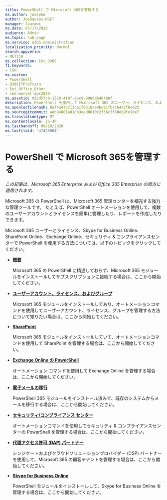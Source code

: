 ```yaml
---
title: PowerShell で Microsoft 365を管理する
ms.author: josephd
author: JoeDavies-MSFT
manager: laurawi
ms.date: 07/17/2020
audience: Admin
ms.topic: hub-page
ms.service: o365-administration
localization_priority: Normal
search.appverid:
- MET150
ms.collection: Ent_O365
f1.keywords:
- CSH
ms.custom:
- PowerShell
- O365ITProTrain
- Ent_Office_Other
- seo-marvel-apr2020
ms.assetid: 932d57c0-1520-4f0f-8ec9-9966d646480f
description: PowerShell を使用して Microsoft 365 のユーザー、ライセンス、および365アプリを管理する方法について説明します。
ms.openlocfilehash: 0af4a47b713da1f0316ae4be91fb7c6472f0e625
ms.sourcegitcommit: aeb94601a81db3ead8610c2f36cff30eb9fe10e7
ms.translationtype: MT
ms.contentlocale: ja-JP
ms.lasthandoff: 09/10/2020
ms.locfileid: "47429904"
---
```

# <a name="manage-microsoft-365-with-powershell"></a>PowerShell で Microsoft 365を管理する

*この記事は、Microsoft 365 Enterprise および Office 365 Enterprise の両方に適用されます。*

Microsoft 365 の PowerShell は、Microsoft 365 管理センターを補完する強力な管理ツールです。 たとえば、PowerShell オートメーションを使用して、複数のユーザーアカウントとライセンスを簡単に管理したり、レポートを作成したりできます。

Microsoft 365 ユーザーとライセンス、Skype for Business Online、SharePoint Online、Exchange Online、セキュリティ & コンプライアンスセンターで PowerShell を使用する方法については、以下のトピックをクリックしてください。
  
- [**概要**](getting-started-with-microsoft-365-powershell.md)

    Microsoft 365 の PowerShell に精通しておらず、Microsoft 365 モジュールをインストールしてサブスクリプションに接続する場合は、ここから開始してください。

- [**ユーザーアカウント、ライセンス、およびグループ**](manage-user-accounts-and-licenses-with-microsoft-365-powershell.md)

    Microsoft 365 モジュールをインストールしてあり、オートメーションコマンドを使用してユーザーアカウント、ライセンス、グループを管理する方法について知りたい場合は、ここから開始してください。

- [**SharePoint**](manage-sharepoint-online-with-microsoft-365-powershell.md)

    Microsoft 365 モジュールをインストールしていて、オートメーションコマンドを使用して SharePoint を管理する場合は、ここから開始してください。

- [**Exchange Online の PowerShell**](https://docs.microsoft.com/powershell/exchange/exchange-online/exchange-online-powershell)

    オートメーション コマンドを使用して Exchange Online を管理する場合は、ここから開始してください。

- [**電子メールの移行**](use-powershell-for-email-migration-to-microsoft-365.md)

    PowerShell 365 モジュールをインストール済みで、既存のシステムからメールを移行する場合は、ここから開始してください。

- [**セキュリティ/コンプライアンス センター**](https://docs.microsoft.com/powershell/exchange/office-365-scc/office-365-scc-powershell)

    オートメーションコマンドを使用してセキュリティ & コンプライアンスセンターの PowerShell を管理する場合は、ここから開始してください。

- [**代理アクセス許可 (DAP) パートナー**](manage-microsoft-365-with-windows-powershell-for-delegated-access-permissions-dap-p.md)

    シンジケートおよびクラウドソリューションプロバイダー (CSP) パートナーを使用して、Microsoft 365 の顧客テナントを管理する場合は、ここから開始してください。

- [**Skype for Business Online**](manage-skype-for-business-online-with-microsoft-365-powershell.md)

    PowerShell モジュールをインストールして、Skype for Business Online を管理する場合は、ここから開始してください。
